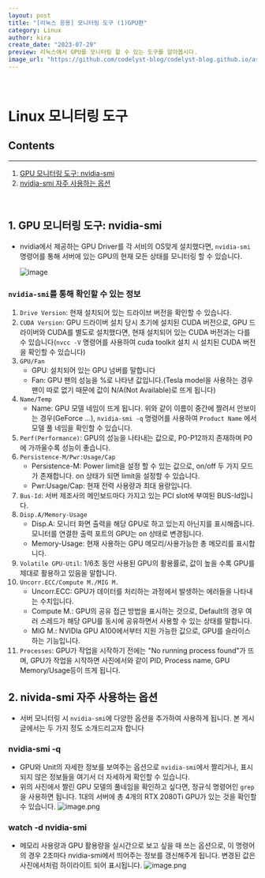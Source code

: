 ```yaml
---
layout: post
title: "[리눅스 응용] 모니터링 도구 (1)GPU편"
category: Linux
author: kira
create_date: "2023-07-29"
preview: 리눅스에서 GPU를 모니터링 할 수 있는 도구를 알아봅시다. 
image_url: "https://github.com/codelyst-blog/codelyst-blog.github.io/assets/54790133/4baec82b-d38c-4ce2-8e6d-8852618cb670"
---
```


<br> 

# Linux 모니터링 도구

## Contents
-----
1. [GPU 모니터링 도구: nvidia-smi](#1-gpu-모니터링-도구-nvidia-smi)
2. [nvidia-smi 자주 사용하는 옵션](#2-nivida-smi-자주-사용하는-옵션)

<br> 

## 1. GPU 모니터링 도구: nvidia-smi
- nvidia에서 제공하는 GPU Driver를 각 서비의 OS맞게 설치했다면, `nvidia-smi` 명령어를 통해 서버에 있는 GPU의 현재 모든 상태를 모니터링 할 수 있습니다.

    ![image](https://github.com/codelyst-blog/codelyst-blog.github.io/assets/54790133/ad413910-34e1-475b-b71a-e32e5be16cf0)

### `nvidia-smi`를 통해 확인할 수 있는 정보
1. `Drive Version`: 현재 설치되어 있는 드라이브 버전을 확인할 수 있습니다.
2. `CUDA Version`: GPU 드라이버 설치 당시 초기에 설치된 CUDA 버전으로, GPU 드라이버와 CUDA를 별도로 설치했다면, 현재 설치되어 있는 CUDA 버전과는 다를 수 있습니다(`nvcc -V` 명령어를 사용하여 cuda toolkit 설치 시 설치된 CUDA 버전을 확인할 수 있습니다)
3. `GPU/Fan`
    - GPU: 설치되어 있는 GPU 넘버를 말합니다
    - Fan: GPU 팬의 성능을 %로 나타낸 값입니다.(Tesla model을 사용하는 경우 팬이 따로 없기 때문에 값이 N/A(Not Available)로 뜨게 됩니다)
4. `Name/Temp`
    - Name: GPU 모델 네임이 뜨게 됩니다. 위와 같이 이름이 중간에 짤려서 안보이는 경우(GeForce ...), `nvidia-smi -q` 명령어를 사용하여 `Product Name` 에서 모델 풀 네임을 확인할 수 있습니다. 
5. `Perf(Performance)`: GPU의 성능을 나타내는 값으로, P0-P12까지 존재하며 P0에 가까울수록 성능이 좋습니다.
6. `Persistence-M/Pwr:Usage/Cap`
    - Persistence-M: Power limit을 설정 할 수 있는 값으로, on/off 두 가지 모드가 존재합니다. on 상태가 되면 limit을 설정할 수 있습니다.
    - Pwr:Usage/Cap: 현재 전력 사용량과 최대 용량입니다.
7. `Bus-Id`: 서버 제조사의 메인보드마다 가지고 있는 PCI slot에 부여된 BUS-Id입니다. 
8. `Disp.A/Memory-Usage`
    - Disp.A: 모니터 화면 출력을 해당 GPU로 하고 있는지 아닌지를 표시해줍니다. 모니터를 연결한 출력 포트의 GPU는 on 상태로 변경됩니다.
    - Memory-Usage: 현재 사용하는 GPU 메모리/사용가능한 총 메모리를 표시합니다.
9. `Volatile GPU-Util`: 1/6초 동안 사용된 GPU의 활용률로, 값이 높을 수록 GPU를 제대로 활용하고 있음을 말합니다.
10. `Uncorr.ECC/Compute M./MIG M.`
    - Uncorr.ECC: GPU가 데이터를 처리하는 과정에서 발생하는 에러들을 나타내는 수치입니다.
    - Compute M.: GPU의 공유 접근 방법을 표시하는 것으로, Default의 경우 여러 스레드가 해당 GPU를 동시에 공유하면서 사용할 수 있는 상태를 말합니다.
    - MIG M.: NVIDIa GPU A100에서부터 지원 가능한 값으로, GPU를 슬라이스하는 기능입니다.
11. `Processes`: GPU가 작업을 시작하기 전에는 "No running process found"가 뜨며, GPU가 작업을 시작하면 사진에서와 같이 PID, Process name, GPU Memory/Usage등이 뜨게 됩니다.


## 2. nivida-smi 자주 사용하는 옵션 
- 서버 모니터링 시 `nvidia-smi`에 다양한 옵션을 추가하여 사용하게 됩니다. 본 게시글에서는 두 가지 정도 소개드리고자 합니다

### nvidia-smi -q
- GPU와 Unit의 자세한 정보를 보여주는 옵션으로 `nvidia-smi`에서 짤리거나, 표시되지 않은 정보들을 여기서 더 자세하게 확인할 수 있습니다. 
- 위의 사진에서 짤린 GPU 모델의 풀네임을 확인하고 싶다면, 정규식 명령어인 `grep`을 사용하면 됩니다. 1대의 서버에 총 4개의 RTX 2080Ti GPU가 있는 것을 확인할 수 있습니다. 
    ![image.png](https://github.com/codelyst-blog/codelyst-blog.github.io/assets/54790133/6863911c-dac4-48e5-ada6-cb50a9281962)

### watch -d nvidia-smi
- 메모리 사용량과 GPU 활용량을 실시간으로 보고 싶을 때 쓰는 옵션으로, 이 명령어의 경우 2초마다 nvidia-smi에서 띄어주는 정보를 갱신해주게 됩니다. 변경된 값은 사진에서처럼 하이라이트 되어 표시됩니다.
    ![image.png](https://github.com/codelyst-blog/codelyst-blog.github.io/assets/54790133/f6168b69-a433-4802-a7a3-253f4161fdc0)


